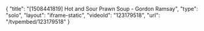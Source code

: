 {
    "title": "[1508441819] Hot and Sour Prawn Soup - Gordon Ramsay",
    "type": "solo",
    "layout": "iframe-static",
    "videoId": "123179518",
    "url": "\/tvpembed\/123179518"
}
